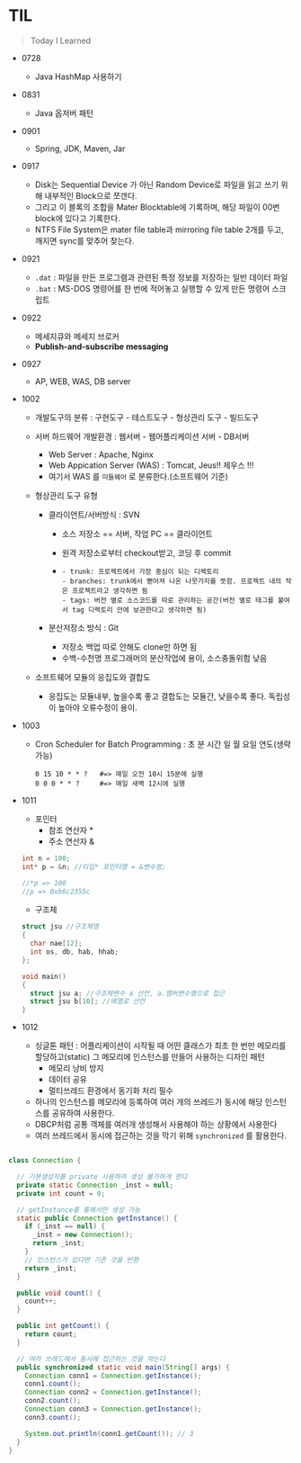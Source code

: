 # TIL

> Today I Learned



- 0728
  - Java HashMap 사용하기

- 0831
  - Java 옵저버 패턴

- 0901
  - Spring, JDK, Maven, Jar

- 0917
  - Disk는 Sequential Device 가 아닌 Random Device로 파일을 읽고 쓰기 위해 내부적인 Block으로 쪼갠다.
  - 그리고 이 블록의 조합을 Mater Blocktable에 기록하며, 해당 파일이 00번 block에 있다고 기록한다.
  - NTFS File System은 mater file table과 mirroring file table 2개를 두고, 깨지면 sync를 맞추어 찾는다.

- 0921
  - `.dat`  : 파일을 만든 프로그램과 관련된 특정 정보를 저장하는 일반 데이터 파일
  - `.bat` : MS-DOS 명령어를 한 번에 적어놓고 실행할 수 있게 만든 명령어 스크립트

- 0922 
  - 메세지큐와 메세지 브로커
  - **Publish-and-subscribe** **messaging**

- 0927
  - AP, WEB, WAS, DB server

- 1002

  - 개발도구의 분류 : 구현도구 - 테스트도구 - 형상관리 도구 - 빌드도구
  - 서버 하드웨어 개발환경 : 웹서버 - 웹어플리케이션 서버 - DB서버
    - Web Server : Apache, Nginx
    - Web Appication Server (WAS) : Tomcat, Jeus!! 제우스 !!!
    - 여기서 WAS 를 `미들웨어` 로 분류한다.(소프트웨어 기준)

  - 형상관리 도구 유형

    - 클라이언트/서버방식 : SVN 

      - 소스 저장소 == 서버, 작업 PC == 클라이언트

      - 원격 저장소로부터 checkout받고, 코딩 후 commit 

      - ```
        - trunk: 프로젝트에서 가장 중심이 되는 디렉토리 
        - branches: trunk에서 뻗어져 나온 나뭇가지를 뜻함. 프로젝트 내의 작은 프로젝트라고 생각하면 됨 
        - tags: 버전 별로 소스코드를 따로 관리하는 공간(버전 별로 태그를 붙여서 tag 디렉토리 안에 보관한다고 생각하면 됨)
        ```

    - 분산저장소 방식 : Git

      - 저장소 백업 따로 안해도 clone만 하면 됨
      - 수백-수천명 프로그래머의 분산작업에 용이, 소스충돌위험 낮음

  - 소프트웨어 모듈의 응집도와 결합도

    - 응집도는 모듈내부, 높을수록 좋고 결합도는 모듈간, 낮을수록 좋다. 독립성이 높아야 오류수정이 용이.

- 1003

  - Cron Scheduler for Batch Programming : 초 분 시간 일 월 요일 연도(생략가능)
  
    ```shell
    0 15 10 * * ?   #=> 매일 오전 10시 15분에 실행
    0 0 0 * * ?     #=> 매일 새벽 12시에 실행

- 1011

  - 포인터
    - 참조 연산자 *
    - 주소 연산자 &

  ```c
  int n = 100;
  int* p = &n; //타입* 포인터명 = &변수명;
  
  //*p => 100
  //p => 0xb6c2355c
  ```

  - 구조체

  ```c
  struct jsu //구조체명
  {
    char nae[12];
    int os, db, hab, hhab;
  };
  
  void main()
  {
    struct jsu a; //구조체변수 a 선언, a.멤버변수명으로 접근
    struct jsu b[10]; //배열로 선언
  }
  ```

  

- 1012
  - 싱글톤 패턴 : 어플리케이션이 시작될 때 어떤 클래스가 최초 한 번만 메모리를 할당하고(static) 그 메모리에 인스턴스를 만들어 사용하는 디자인 패턴
    - 메모리 낭비 방지
    - 데이터 공유
    - 멀티쓰레드 환경에서 동기화 처리 필수
  - 하나의 인스턴스를 메모리에 등록하여 여러 개의 쓰레드가 동시에 해당 인스턴스를 공유하여 사용한다.
  - DBCP처럼 공통 객체를 여러개 생성해서 사용해야 하는 상황에서 사용한다
  - 여러 쓰레드에서 동시에 접근하는 것을 막기 위해 `synchronized` 를 활용한다.

```java

class Connection {

  // 기본생성자를 private 사용하여 생성 불가하게 한다
  private static Connection _inst = null;
  private int count = 0;

  // getInstance를 통해서만 생성 가능
  static public Connection getInstance() {
    if (_inst == null) {
      _inst = new Connection();
      return _inst;
    }
    // 인스턴스가 있다면 기존 것을 반환
    return _inst;
  }

  public void count() {
    count++;
  }

  public int getCount() {
    return count;
  }

  // 여러 쓰레드에서 동시에 접근하는 것을 막는다
  public synchronized static void main(String[] args) {
    Connection conn1 = Connection.getInstance();
    conn1.count();
    Connection conn2 = Connection.getInstance();
    conn2.count();
    Connection conn3 = Connection.getInstance();
    conn3.count();

    System.out.println(conn1.getCount()); // 3
  }
}

```

